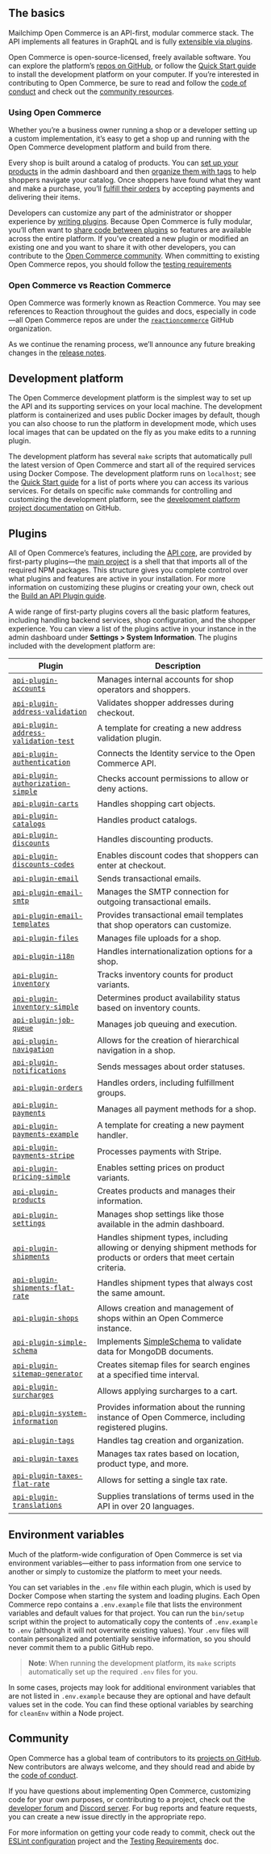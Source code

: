 ## The basics

Mailchimp Open Commerce is an API-first, modular commerce stack. The API implements all features in GraphQL and is fully [extensible via plugins](/open-commerce/guides/build-api-plugin/).

Open Commerce is open-source-licensed, freely available software. You can explore the platform’s [repos on GitHub](https://github.com/reactioncommerce), or follow the [Quick Start guide](/open-commerce/guides/quick-start/) to install the development platform on your computer. If you’re interested in contributing to Open Commerce, be sure to read and follow the [code of conduct](https://github.com/reactioncommerce/reaction-docs/blob/trunk/public-docs/code-of-conduct.md/) and check out the [community resources](#community).

### Using Open Commerce

Whether you’re a business owner running a shop or a developer setting up a custom implementation, it’s easy to get a shop up and running with the Open Commerce development platform and build from there.

Every shop is built around a catalog of products. You can [set up your products](/open-commerce/docs/creating-organizing-products/) in the admin dashboard  and then [organize them with tags](/open-commerce/docs/tags-navigation/) to help shoppers navigate your catalog. Once shoppers have found what they want and make a purchase, you’ll [fulfill their orders](/open-commerce/docs/fulfilling-orders/) by accepting payments and delivering their items.

Developers can customize any part of the administrator or shopper experience by [writing plugins](/open-commerce/guides/build-api-plugin/). Because Open Commerce is fully modular, you’ll often want to [share code between plugins](/open-commerce/docs/sharing-code-between-plugins/) so features are available across the entire platform. If you’ve created a new plugin or modified an existing one and you want to share it with other developers, you can contribute to the [Open Commerce community](#community). When committing to existing Open Commerce repos, you should follow the [testing requirements](/open-commerce/docs/testing-requirements/)

### Open Commerce vs Reaction Commerce

Open Commerce was formerly known as Reaction Commerce. You may see references to Reaction throughout the guides and docs, especially in code—all Open Commerce repos are under the [`reactioncommerce`](https://github.com/reactioncommerce) GitHub organization. 

As we continue the renaming process, we’ll announce any future breaking changes in the [release notes](/release-notes/?filter=open-commerce).

## Development platform

The Open Commerce development platform is the simplest way to set up the API and its supporting services on your local machine. The development platform is containerized and uses public Docker images by default, though you can also choose to run the platform in development mode, which uses local images that can be updated on the fly as you make edits to a running plugin. 

The development platform has several `make` scripts that automatically pull the latest version of Open Commerce and start all of the required services using Docker Compose. The development platform runs on `localhost`; see the [Quick Start guide](/open-commerce/guides/quick-start/#clone-and-start-the-platform) for a list of ports where you can access its various services. For details on specific `make` commands for controlling and customizing the development platform, see the [development platform project documentation](https://github.com/reactioncommerce/reaction-development-platform#project-commands) on GitHub.

## Plugins

All of Open Commerce’s features, including the [API core](https://github.com/reactioncommerce/api-core), are provided by first-party plugins—the [main project](https://github.com/reactioncommerce/reaction) is a shell that that imports all of the required NPM packages. This structure gives you complete control over what plugins and features are active in your installation. For more information on customizing these plugins or creating your own, check out the [Build an API Plugin guide](/open-commerce/guides/build-api-plugin/).

A wide range of first-party plugins covers all the basic platform features, including handling backend services, shop configuration, and the shopper experience. You can view a list of the plugins active in your instance in the admin dashboard under **Settings > System Information**. The plugins included with the development platform are:

|Plugin|Description|
|------|-----------|
|[`api-plugin-accounts`](https://github.com/reactioncommerce/api-plugin-accounts)|Manages internal accounts for shop operators and shoppers.|
|[`api-plugin-address-validation`](https://github.com/reactioncommerce/api-plugin-address-validation)|Validates shopper addresses during checkout.|
|[`api-plugin-address-validation-test`](https://github.com/reactioncommerce/api-plugin-address-validation-test)|A template for creating a new address validation plugin.|
|[`api-plugin-authentication`](https://github.com/reactioncommerce/api-plugin-authentication)|Connects the Identity service to the Open Commerce API.|
|[`api-plugin-authorization-simple`](https://github.com/reactioncommerce/api-plugin-authorization-simple)|Checks account permissions to allow or deny actions.|
|[`api-plugin-carts`](https://github.com/reactioncommerce/api-plugin-carts)|Handles shopping cart objects.|
|[`api-plugin-catalogs`](https://github.com/reactioncommerce/api-plugin-catalogs)|Handles product catalogs.|
|[`api-plugin-discounts`](https://github.com/reactioncommerce/api-plugin-discounts)|Handles discounting products.|
|[`api-plugin-discounts-codes`](https://github.com/reactioncommerce/api-plugin-discounts-codes)|Enables discount codes that shoppers can enter at checkout.|
|[`api-plugin-email`](https://github.com/reactioncommerce/api-plugin-email)|Sends transactional emails.|
|[`api-plugin-email-smtp`](https://github.com/reactioncommerce/api-plugin-email-smtp)|Manages the SMTP connection for outgoing transactional emails.|
|[`api-plugin-email-templates`](https://github.com/reactioncommerce/api-plugin-email-templates)|Provides transactional email templates that shop operators can customize.|
|[`api-plugin-files`](https://github.com/reactioncommerce/api-plugin-files)|Manages file uploads for a shop.|
|[`api-plugin-i18n`](https://github.com/reactioncommerce/api-plugin-i18n)|Handles internationalization options for a shop.|
|[`api-plugin-inventory`](https://github.com/reactioncommerce/api-plugin-inventory)|Tracks inventory counts for product variants.|
|[`api-plugin-inventory-simple`](https://github.com/reactioncommerce/api-plugin-inventory-simple)|Determines product availability status based on inventory counts.|
|[`api-plugin-job-queue`](https://github.com/reactioncommerce/api-plugin-job-queue)|Manages job queuing and execution.|
|[`api-plugin-navigation`](https://github.com/reactioncommerce/api-plugin-navigation)|Allows for the creation of hierarchical navigation in a shop.|
|[`api-plugin-notifications`](https://github.com/reactioncommerce/api-plugin-notifications)|Sends messages about order statuses.|
|[`api-plugin-orders`](https://github.com/reactioncommerce/api-plugin-orders)|Handles orders, including fulfillment groups.|
|[`api-plugin-payments`](https://github.com/reactioncommerce/api-plugin-payments)|Manages all payment methods for a shop.|
|[`api-plugin-payments-example`](https://github.com/reactioncommerce/api-plugin-payments-example)|A template for creating a new payment handler.|
|[`api-plugin-payments-stripe`](https://github.com/reactioncommerce/api-plugin-payments-stripe)|Processes payments with Stripe.|
|[`api-plugin-pricing-simple`](https://github.com/reactioncommerce/api-plugin-pricing-simple)|Enables setting prices on product variants.|
|[`api-plugin-products`](https://github.com/reactioncommerce/api-plugin-products)|Creates products and manages their information.|
|[`api-plugin-settings`](https://github.com/reactioncommerce/api-plugin-settings)|Manages shop settings like those available in the admin dashboard.|
|[`api-plugin-shipments`](https://github.com/reactioncommerce/api-plugin-shipments)|Handles shipment types, including allowing or denying shipment methods for products or orders that meet certain criteria.|
|[`api-plugin-shipments-flat-rate`](https://github.com/reactioncommerce/api-plugin-shipments-flat-rate)|Handles shipment types that always cost the same amount.|
|[`api-plugin-shops`](https://github.com/reactioncommerce/api-plugin-shops)|Allows creation and management of shops within an Open Commerce instance.|
|[`api-plugin-simple-schema`](https://github.com/reactioncommerce/api-plugin-simple-schema)|Implements [SimpleSchema](https://github.com/longshotlabs/simpl-schema) to validate data for MongoDB documents.|
|[`api-plugin-sitemap-generator`](https://github.com/reactioncommerce/api-plugin-sitemap-generator)|Creates sitemap files for search engines at a specified time interval.|
|[`api-plugin-surcharges`](https://github.com/reactioncommerce/api-plugin-surcharges)|Allows applying surcharges to a cart.|
|[`api-plugin-system-information`](https://github.com/reactioncommerce/api-plugin-system-information)|Provides information about the running instance of Open Commerce, including registered plugins.|
|[`api-plugin-tags`](https://github.com/reactioncommerce/api-plugin-tags)|Handles tag creation and organization.|
|[`api-plugin-taxes`](https://github.com/reactioncommerce/api-plugin-taxes)|Manages tax rates based on location, product type, and more.|
|[`api-plugin-taxes-flat-rate`](https://github.com/reactioncommerce/api-plugin-taxes-flat-rate)|Allows for setting a single tax rate.|
|[`api-plugin-translations`](https://github.com/reactioncommerce/api-plugin-translations)|Supplies translations of terms used in the API in over 20 languages.|

## Environment variables

Much of the platform-wide configuration of Open Commerce is set via environment variables—either to pass information from one service to another or simply to customize the platform to meet your needs.

You can set variables in the `.env` file within each plugin, which is used by Docker Compose when starting the system and loading plugins. Each Open Commerce repo contains a `.env.example` file that lists the environment variables and default values for that project. You can run the `bin/setup` script within the project to automatically copy the contents of `.env.example` to `.env` (although it will not overwrite existing values). Your `.env` files will contain personalized and potentially sensitive information, so you should never commit them to a public GitHub repo.

>**Note**: When running the development platform, its `make` scripts automatically set up the required `.env` files for you.

In some cases, projects may look for additional environment variables that are not listed in `.env.example` because they are optional and have default values set in the code. You can find these optional variables by searching for `cleanEnv` within a Node project.

## Community

Open Commerce has a global team of contributors to its [projects on GitHub](https://github.com/reactioncommerce). New contributors are always welcome, and they should read and abide by the [code of conduct](https://github.com/reactioncommerce/reaction-docs/blob/trunk/public-docs/code-of-conduct.md/).

If you have questions about implementing Open Commerce, customizing code for your own purposes, or contributing to a project, check out the [developer forum](https://forums.reactioncommerce.com) and [Discord server](https://discord.gg/Bwm63tBcQY). For bug reports and feature requests, you can create a new issue directly in the appropriate repo.

For more information on getting your code ready to commit, check out the [ESLint configuration](https://github.com/reactioncommerce/reaction-eslint-config) project and the [Testing Requirements](/open-commerce/docs/testing-requirements/) doc.
